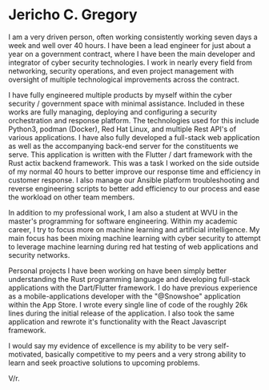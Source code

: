 # Jericho C. Gregory
I am a very driven person, often working consistently working seven days a week and well over 40 hours. I have been a lead engineer for just about a year on a government contract, where I have been the main developer and integrator of cyber security technologies. I work in nearly every field from networking, security operations, and even project management with oversight of multiple technological improvements across the contract.

I have fully engineered multiple products by myself within the cyber security / government space with minimal assistance. Included in these works are fully managing, deploying and configuring a security orchestration and response platform. The technologies used for this include Python3, podman (Docker), Red Hat Linux, and multiple Rest API's of various applications. I have also fully developed a full-stack web application as well as the accompanying back-end server for the constituents we serve. This application is written with the Flutter / dart framework with the Rust actix backend framework. This was a task I worked on the side outside of my normal 40 hours to better improve our response time and efficiency in customer response. I also manage our Ansible platform troubleshooting and reverse engineering scripts to better add efficiency to our process and ease the workload on other team members. 

In addition to my professional work, I am also a student at WVU in the master's programming for software engineering. Within my academic career, I try to focus more on machine learning and artificial intelligence. My main focus has been mixing machine learning with cyber security to attempt to leverage machine learning during red hat testing of web applications and security networks.

Personal projects I have been working on have been simply better understanding the Rust programming language and developing full-stack applications with the Dart/Flutter framework. I do have previous experience as a mobile-applications developer with the "@Snowshoe" application within the App Store. I wrote every single line of code of the roughly 26k lines during the initial release of the application. I also took the same application and rewrote it's functionality with the React Javascript framework.

I would say my evidence of excellence is my ability to be very self-motivated, basically competitive to my peers and a very strong ability to learn and seek proactive solutions to upcoming problems.

V/r. 
